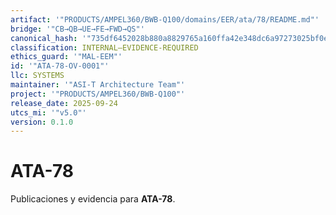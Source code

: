 ```yaml
---
artifact: '"PRODUCTS/AMPEL360/BWB-Q100/domains/EER/ata/78/README.md"'
bridge: '"CB→QB→UE→FE→FWD→QS"'
canonical_hash: '"735df6452028b880a8829765a160ffa42e348dc6a97273025bf0e0aea74a8674"'
classification: INTERNAL–EVIDENCE-REQUIRED
ethics_guard: '"MAL-EEM"'
id: '"ATA-78-OV-0001"'
llc: SYSTEMS
maintainer: '"ASI-T Architecture Team"'
project: '"PRODUCTS/AMPEL360/BWB-Q100"'
release_date: 2025-09-24
utcs_mi: '"v5.0"'
version: 0.1.0
---
```

# ATA-78

Publicaciones y evidencia para **ATA-78**.

